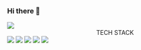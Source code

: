 ### Hi there 👋

<img src="https://Lee DongGeun.vercel.app/api?type=rect&color=auto&height=200&section=header&text=capsule%20render&fontSize=70" />

<center>TECH STACK</center>
<img src="https://img.shields.io/badge/Python-3766AB?style=flat-square&logo=Python&logoColor=white"/></a>
<img src="https://img.shields.io/badge/django-#09E20?style=flat-square&logo=Python&logoColor=white"/></a>
<img src="https://img.shields.io/badge/Flask-#000000?style=flat-square&logo=Python&logoColor=white"/></a>
<img src="https://img.shields.io/badge/MySQL-#4479A1?style=flat-square&logo=Python&logoColor=white"/></a>
<img src="https://img.shields.io/badge/aws-#232F3E?style=flat-square&logo=Python&logoColor=white"/></a>

<!--
**gledong12/gledong12** is a ✨ _special_ ✨ repository because its `README.md` (this file) appears on your GitHub profile.

Here are some ideas to get you started:

- 🔭 I’m currently working on ...
- 🌱 I’m currently learning ...
- 👯 I’m looking to collaborate on ...
- 🤔 I’m looking for help with ...
- 💬 Ask me about ...
- 📫 How to reach me: ...
- 😄 Pronouns: ...
- ⚡ Fun fact: ...
-->
